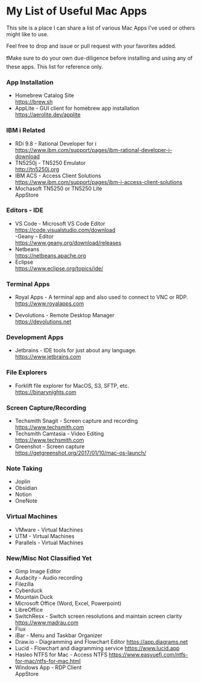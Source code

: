 # My List of Useful Mac Apps
This site is a place I can share a list of various Mac Apps I've used or others might like to use.

Feel free to drop and issue or pull request with your favorites added.

❗Make sure to do your own due-diligence before installing and using any of these apps. This list for reference only.

### App Installation  
- Homebrew Catalog Site    
https://brew.sh    
- AppLite - GUI client for homebrew app installation   
https://aerolite.dev/applite 

### IBM i Related
- RDi 9.8 - Rational Developer for i   
https://www.ibm.com/support/pages/ibm-rational-developer-i-download   
- TN5250j - TN5250 Emulator   
http://tn5250j.org  
- IBM ACS - Access Client Solutions   
https://www.ibm.com/support/pages/ibm-i-access-client-solutions
- Mochasoft TN5250 or TN5250 Lite    
AppStore  

### Editors - IDE
- VS Code - Microsoft VS Code Editor   
https://code.visualstudio.com/download   
-Geany - Editor    
https://www.geany.org/download/releases
- Netbeans      
https://netbeans.apache.org    
- Eclipse    
https://www.eclipse.org/topics/ide/

### Terminal Apps
- Royal Apps - A terminal app and also used to connect to VNC or RDP.   
https://www.royalapps.com

- Devolutions - Remote Desktop Manager  
https://devolutions.net

### Development Apps
- Jetbrains - IDE tools for just about any language.   
https://www.jetbrains.com

### File Explorers
- Forklift file explorer for MacOS, S3, SFTP, etc.   
https://binarynights.com

### Screen Capture/Recording
- Techsmith Snagit - Screen capture and recording    
https://www.techsmith.com  
- Techsmith Camtasia - Video Editing     
https://www.techsmith.com
- Greenshot - Screen capture  
https://getgreenshot.org/2017/01/10/mac-os-launch/

### Note Taking
- Joplin   
- Obsidian   
- Notion   
- OneNote

### Virtual Machines   
- VMware - Virtual Machines   
- UTM - Virtual Machines   
- Parallels - Virtual Machines     

### New/Misc Not Classified Yet
- Gimp Image Editor
- Audacity - Audio recording
- Filezilla
- Cyberduck
- Mountain Duck
- Microsoft Office (Word, Excel, Powerpoint)     
- LibreOffice
- SwitchResx - Switch screen resolutions and maintain screen clarity  
https://www.madrau.com
- Flux 
- iBar - Menu and Taskbar Organizer   
- Draw.io - Diagramming and Flowchart Editor
https://app.diagrams.net
- Lucid - Flowchart and diagramming service
https://www.lucid.app
- Hasleo NTFS for Mac - Access NTFS
https://www.easyuefi.com/ntfs-for-mac/ntfs-for-mac.html
- Windows App - RDP Client    
AppStore   

